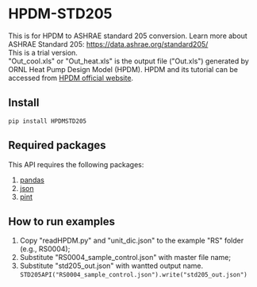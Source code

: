 # HPDM-STD205

This is for HPDM to ASHRAE standard 205 conversion. Learn more about ASHRAE Standard 205: https://data.ashrae.org/standard205/<br />
This is a trial version.<br />
"Out_cool.xls" or "Out_heat.xls" is the output file ("Out.xls") generated by ORNL Heat Pump Design Model (HPDM). HPDM and its tutorial can be accessed from [HPDM official website](https://hpdmflex.ornl.gov/hpdm/wizard/welcome.php/).<br />
## Install
`pip install HPDMSTD205`
## Required packages
This API requires the following packages:<br />
1. [pandas](https://github.com/pandas-dev/pandas/)<br />
2. [json](https://github.com/nlohmann/json/)<br />
3. [pint](https://github.com/hgrecco/pint/)<br />
## How to run examples
1. Copy "readHPDM.py" and "unit_dic.json" to the example "RS" folder (e.g., RS0004);
2. Substitute "RS0004_sample_control.json" with master file name;
3. Substitute "std205_out.json" with wantted output name.<br />
`STD205API("RS0004_sample_control.json").write("std205_out.json")`
